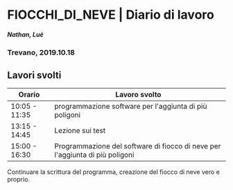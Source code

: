 

# FIOCCHI_DI_NEVE | Diario di lavoro
##### Nathan, Luè
### Trevano, 2019.10.18

## Lavori svolti


|Orario        |Lavoro svolto                 |
|--------------|------------------------------|
|10:05 - 11:35 |programmazione software per l'aggiunta di più poligoni|
|13:15 - 14:45 |Lezione sui test|
|15:00 - 16:30 |Programmazione del software di fiocco di neve per l'aggiunta di più poligoni|

Continuare la scrittura del programma, creazione del fiocco di neve vero e proprio.